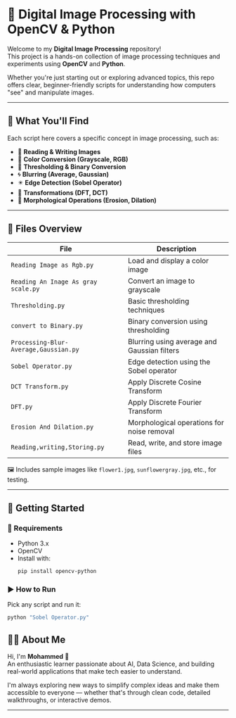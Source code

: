 # 🌆 Digital Image Processing with OpenCV & Python

Welcome to my **Digital Image Processing** repository!  
This project is a hands-on collection of image processing techniques and experiments using **OpenCV** and **Python**.

Whether you're just starting out or exploring advanced topics, this repo offers clear, beginner-friendly scripts for understanding how computers "see" and manipulate images.

---

## 🧠 What You'll Find

Each script here covers a specific concept in image processing, such as:

- 📸 **Reading & Writing Images**
- 🌈 **Color Conversion (Grayscale, RGB)**
- 🔳 **Thresholding & Binary Conversion**
- 🌀 **Blurring (Average, Gaussian)**
- ✴️ **Edge Detection (Sobel Operator)**
- 💠 **Transformations (DFT, DCT)**
- 🧼 **Morphological Operations (Erosion, Dilation)**

---

## 📁 Files Overview

| File                             | Description                                      |
|----------------------------------|--------------------------------------------------|
| `Reading Image as Rgb.py`        | Load and display a color image                  |
| `Reading An Inage As gray scale.py` | Convert an image to grayscale               |
| `Thresholding.py`                | Basic thresholding techniques                   |
| `convert to Binary.py`           | Binary conversion using thresholding            |
| `Processing-Blur-Average,Gaussian.py` | Blurring using average and Gaussian filters |
| `Sobel Operator.py`              | Edge detection using the Sobel operator         |
| `DCT Transform.py`               | Apply Discrete Cosine Transform                 |
| `DFT.py`                         | Apply Discrete Fourier Transform                |
| `Erosion And Dilation.py`        | Morphological operations for noise removal      |
| `Reading,writing,Storing.py`     | Read, write, and store image files              |

🖼️ Includes sample images like `flower1.jpg`, `sunflowergray.jpg`, etc., for testing.

---

## 🚀 Getting Started

### 🔧 Requirements

- Python 3.x
- OpenCV  
- Install with:
  ```bash
  pip install opencv-python
### ▶️ How to Run

Pick any script and run it:

```bash
python "Sobel Operator.py"
```

## 🙋‍♂️ About Me

Hi, I'm **Mohammed** 👋  
An enthusiastic learner passionate about AI, Data Science, and building real-world applications that make tech easier to understand.

I'm always exploring new ways to simplify complex ideas and make them accessible to everyone — whether that's through clean code, detailed walkthroughs, or interactive demos.

---

